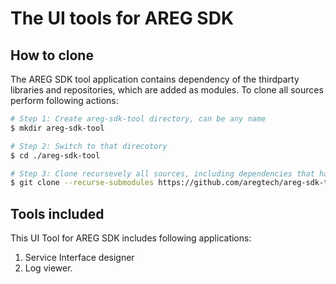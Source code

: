 # The UI tools for AREG SDK

## How to clone

The AREG SDK tool application contains dependency of the thirdparty libraries and repositories, which are added as modules. To clone all sources perform following actions:

```bash
# Step 1: Create areg-sdk-tool directory, can be any name
$ mkdir areg-sdk-tool

# Step 2: Switch to that direcotory
$ cd ./areg-sdk-tool

# Step 3: Clone recursevely all sources, including dependencies that has availonia
$ git clone --recurse-submodules https://github.com/aregtech/areg-sdk-tool.git .
```

## Tools included

This UI Tool for AREG SDK includes following applications:
1. Service Interface designer
2. Log viewer.
